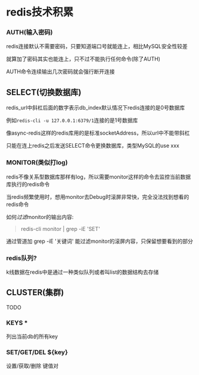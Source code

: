 # redis技术积累

### AUTH(输入密码)

redis连接默认不需要密码，只要知道端口号就能连上，相比MySQL安全性较差

就算加了密码其实也能连上，只不过不能执行任何命令(除了AUTH)

AUTH命令连续输出几次密码就会强行断开连接

## SELECT(切换数据库)

redis_url中斜杠后面的数字表示db_index默认情况下redis连接的是0号数据库

例如`redis-cli -u 127.0.0.1:6379/1`连接的是1号数据库

像async-redis这样的redis库用的是标准socketAddress，所以url中不能带斜杠

只能在连上redis之后发送SELECT命令更换数据库，类型MySQL的use xxx

### MONITOR(类似打log)

redis不像关系型数据库那样有log，所以需要monitor这样的命令去监控当前数据库执行的redis命令

当redis频繁使用时，想用monitor去Debug时滚屏非常快，完全没法找到想看的redis命令

如何<var class="mark">过滤</var>monitor的输出内容:

> redis-cli monitor | grep -iE 'SET'

通过管道加 grep -iE '关键词' 能过滤monitor的滚屏内容，只保留想要看到的部分

### redis队列?

k线数据在redis中是通过一种类似队列或者叫list的数据结构去存储

## CLUSTER(集群)

TODO

### KEYS *

列出当前db的所有key

### SET/GET/DEL ${key}

设置/获取/删除 键值对